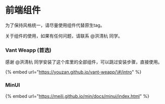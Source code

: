 # 前端组件

为了保持风格统一，请尽量使用组件代替原生tag。

关于组件的使用，如果有任何问题，请联系 @洪清杭 同学。

### Vant Weapp \(首选\)

感谢 @洪清杭 同学安装了这个库里的全部组件，可以跳过安装步骤，直接使用。

{% embed url="https://youzan.github.io/vant-weapp/\#/intro" %}

### MinUI

{% embed url="https://meili.github.io/min/docs/minui/index.html" %}



